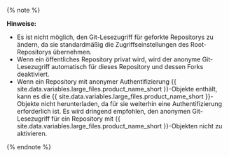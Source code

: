 {% note %}

**Hinweise:**
- Es ist nicht möglich, den Git-Lesezugriff für geforkte Repositorys zu ändern, da sie standardmäßig die Zugriffseinstellungen des Root-Repositorys übernehmen.
- Wenn ein öffentliches Repository privat wird, wird der anonyme Git-Lesezugriff automatisch für dieses Repository und dessen Forks deaktiviert.
- Wenn ein Repository mit anonymer Authentifizierung {{ site.data.variables.large_files.product_name_short }}-Objekte enthält, kann es die {{ site.data.variables.large_files.product_name_short }}-Objekte nicht herunterladen, da für sie weiterhin eine Authentifizierung erforderlich ist. Es wird dringend empfohlen, den anonymen Git-Lesezugriff für ein Repository mit {{ site.data.variables.large_files.product_name_short }}-Objekten nicht zu aktivieren.

{% endnote %}
